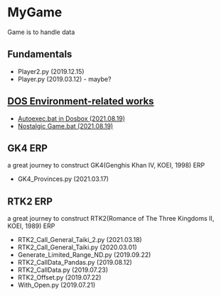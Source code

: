 # MyGame
Game is to handle data

## Fundamentals
- Player2.py (2019.12.15)
- Player.py (2019.03.12) - maybe?

## [DOS Environment-related works](/Dosbox#my-dos-environment-related-works)
- [Autoexec.bat in Dosbox (2021.08.19)](/Dosbox#autoexecbat-in-dosbox-20210819)
- [Nostalgic Game.bat (2021.08.19)](/Dosbox#nostalgic-gamebat-20210819)

## GK4 ERP
a great journey to construct GK4(Genghis Khan Ⅳ, KOEI, 1998) ERP
- GK4_Provinces.py (2021.03.17)

## RTK2 ERP
a great journey to construct RTK2(Romance of The Three Kingdoms II, KOEI, 1989) ERP
- RTK2_Call_General_Taiki_2.py (2021.03.18)
- RTK2_Call_General_Taiki.py (2020.03.01)
- Generate_Limited_Range_ND.py (2019.09.22)
- RTK2_CallData_Pandas.py (2019.08.12)
- RTK2_CallData.py (2019.07.23)
- RTK2_Offset.py (2019.07.22)
- With_Open.py (2019.07.21)